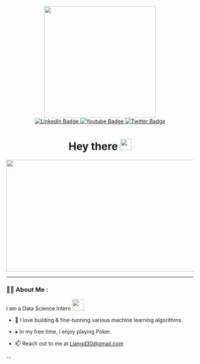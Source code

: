 <div id="header" align="center">
  <img src="https://media.giphy.com/media/4FQMuOKR6zQRO/giphy.gif" width="300"/>
</div>

<div id="badges" align="center">
  <a href="https://www.linkedin.com/in/zifeng-david-liang-4a3bb9174/">
    <img src="https://img.shields.io/badge/LinkedIn-blue?style=for-the-badge&logo=linkedin&logoColor=white" alt="LinkedIn Badge"/>
  </a>
  <a href="your-youtube-URL">
    <img src="https://img.shields.io/badge/YouTube-red?style=for-the-badge&logo=youtube&logoColor=white" alt="Youtube Badge"/>
  </a>
  <a href="your-twitter-URL">
    <img src="https://img.shields.io/badge/Twitter-blue?style=for-the-badge&logo=twitter&logoColor=white" alt="Twitter Badge"/>
  </a>
</div>

<div id="view" align="center">
  <img src="https://komarev.com/ghpvc/?username=wan258as&style=flat-square&color=blue" alt=""/>
 </div>

<h1 align="center">
  Hey there
  <img src="https://media.giphy.com/media/hvRJCLFzcasrR4ia7z/giphy.gif" width="30px"/>
</h1>

<div align="center">
  <img src="https://media.giphy.com/media/dWesBcTLavkZuG35MI/giphy.gif" width="600" height="300"/>
</div>

---

### :man_technologist: About Me :
I am a Data Science Intern <img src="https://media.giphy.com/media/WUlplcMpOCEmTGBtBW/giphy.gif" width="30">.
- :toolbox: I love building & fine-tunning various machine learning algorithms.

- :spades: In my free time, I enjoy playing Poker.

- :mailbox: Reach out to me at Liangd30@gmail.com

--
